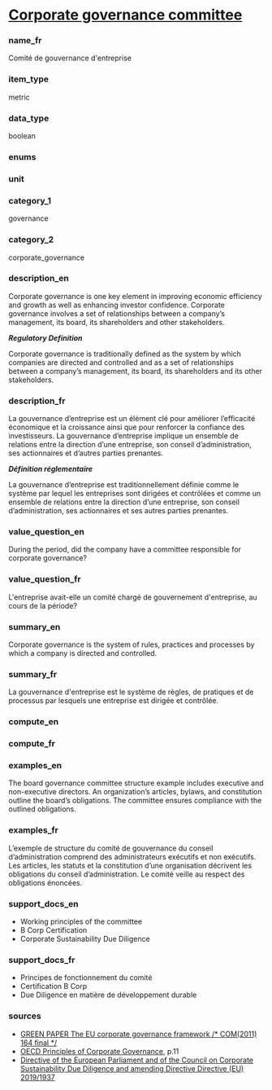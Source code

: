 
# [Corporate governance committee](#corp_gov_committee_bool)

### name_fr

Comité de gouvernance d'entreprise

### item_type

metric

### data_type

boolean

### enums



### unit



### category_1

governance

### category_2

corporate_governance

### description_en

Corporate governance is one key element in improving economic efficiency and growth as well as
enhancing investor confidence. Corporate governance involves a set of relationships between a
company’s management, its board, its shareholders and other stakeholders.

***Regulatory Definition***

Corporate governance is traditionally defined as the system by which companies are directed and
controlled and as a set of relationships between a company’s management, its board, its shareholders
and its other stakeholders.


### description_fr

La gouvernance d’entreprise est un élément clé pour améliorer l’efficacité économique et la
croissance ainsi que pour renforcer la confiance des investisseurs. La gouvernance d’entreprise
implique un ensemble de relations entre la direction d’une entreprise, son conseil d’administration,
ses actionnaires et d’autres parties prenantes.

***Définition réglementaire***

La gouvernance d’entreprise est traditionnellement définie comme le système par lequel les
entreprises sont dirigées et contrôlées et comme un ensemble de relations entre la direction
d’une entreprise, son conseil d’administration, ses actionnaires et ses autres parties prenantes.

### value_question_en

During the period, did the company have a committee responsible for
corporate governance?

### value_question_fr

L'entreprise avait-elle un comité chargé de
gouvernement d'entreprise, au cours de la période?

### summary_en

Corporate governance is the system of rules, practices and processes by which a company is directed and controlled.

### summary_fr

La gouvernance d'entreprise est le système de règles, de pratiques et de processus par lesquels une entreprise est dirigée et contrôlée.

### compute_en



### compute_fr



### examples_en

The board governance committee structure example includes executive and non-executive directors.
An organization’s articles, bylaws, and constitution outline the board’s obligations. The committee
ensures compliance with the outlined obligations.  

### examples_fr

L’exemple de structure du comité de gouvernance du conseil d’administration comprend des
administrateurs exécutifs et non exécutifs. Les articles, les statuts et la constitution d’une
organisation décrivent les obligations du conseil d’administration. Le comité veille au respect
des obligations énoncées.

### support_docs_en

- Working principles of the committee
- B Corp Certification
- Corporate Sustainability Due Diligence

### support_docs_fr

- Principes de fonctionnement du comité
- Certification B Corp
- Due Diligence en matière de développement durable

### sources

- [GREEN PAPER The EU corporate governance framework /* COM(2011) 164 final */ ](https://eur-lex.europa.eu/legal-content/EN/ALL/?uri=celex%3A52011DC0164)
- [OECD Principles of Corporate Governance](https://www.oecd.org/corporate/ca/corporategovernanceprinciples/31557724.pdf), p.11
- [Directive of the European Parliament and of the Council on Corporate Sustainability Due
Diligence and amending Directive Directive (EU) 2019/1937](https://eur-lex.europa.eu/legal-content/EN/TXT/?uri=CELEX%3A52022PC0071)
